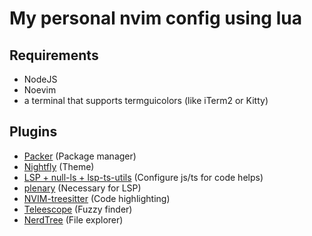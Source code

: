 # My personal nvim config using lua

## Requirements

- NodeJS
- Noevim
- a terminal that supports termguicolors (like iTerm2 or Kitty)

## Plugins

- [Packer](https://github.com/wbthomason/packer.nvim#quickstart) (Package manager)
- [Nightfly](https://github.com/bluz71/vim-nightfly-guicolors#installation) (Theme)
- [LSP + null-ls + lsp-ts-utils](https://jose-elias-alvarez.medium.com/configuring-neovims-lsp-client-for-typescript-development-5789d58ea9c) (Configure js/ts for code helps)
- [plenary](https://github.com/nvim-lua/plenary.nvim) (Necessary for LSP)
- [NVIM-treesitter](https://github.com/nvim-treesitter/nvim-treesitter) (Code highlighting)
- [Teleescope](https://github.com/nvim-telescope/telescope.nvim) (Fuzzy finder)
- [NerdTree](https://github.com/kyazdani42/nvim-tree.lua#install) (File explorer)
